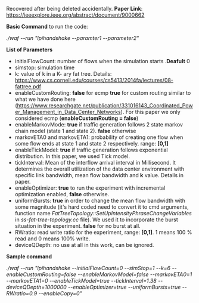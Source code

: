 Recovered after being deleted accidentally. 
__Paper Link__: https://ieeexplore.ieee.org/abstract/document/9000662

__Basic Command__ to run the code:


_./waf --run "lpihandshake --paramter1 --parameter2"_

__List of Parameters__

- initialFlowCount: number of flows when the simulation starts .__Deafult__ 0
- simstop: simulation time
- k: value of k in a K-  ary fat tree. Details: https://www.cs.cornell.edu/courses/cs5413/2014fa/lectures/08-fattree.pdf
- enableCustomRouting: __false__ for ecmp __true__ for custom routing similar to what we have done here (https://www.researchgate.net/publication/331016143_Coordinated_Power_Management_in_Data_Center_Networks). For this paper we only considered ecmp (__enableCustomRouting = false__)
- enableMarkovMode: __true__ if traffic generation follows 2 state markov chain model (state 1 and state 2). __false__ otherwise
- markovETA0 and markovETA1: probability of creating one flow when some flow ends at state 1 and state 2 respectively. range: __[0,1]__ 
- enableTickModel: __true__ if traffic generation follows exponential distribution. In this paper, we used Tick model.
- tickInterval: Mean of the interflow arrival interval in Millisecond. It determines the overall utilization of the data center environment with specific link bandwidth, mean flow bandwidth and __k__ value. Details in paper. 
- enableOptimizer: __true__ to run the experiment with incremental optimization enabled, __false__ otherwise.
- uniformBursts: __true__ in order to change the mean flow bandwidth with some magnitude (it's hard coded need to convert it to cmd arguments, function name *FatTreeTopology::SetUpIntensityPhraseChangeVariables* in *ss-fat-tree-topology.cc* file). We used it to incorporate the burst situation in the experiment. __false__ for no burst at all. 
- RWratio: read write ratio for the experiment, range: __[0,1]__. 1 means 100 % read and 0 means 100% write. 
- deviceQDepth: no use at all in this work, can be ignored.

__Sample command__


*./waf --run "lpihandshake --initialFlowCount=0 --simStop=1 --k=6 --enableCustomRouting=false --enableMarkovModel=false --markovETA0=1 --markovETA1=0 --enableTickModel=true --tickInterval=1.38 --deviceQDepth=1000000 --enableOptimizer=true --uniformBursts=true --RWratio=0.9  --enableCopy=0"*
